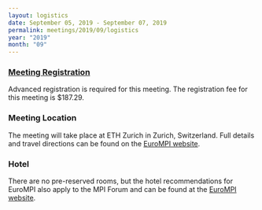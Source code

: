 ```yaml
---
layout: logistics
date: September 05, 2019 - September 07, 2019
permalink: meetings/2019/09/logistics
year: "2019"
month: "09"
---
```


### [Meeting Registration](https://www.eventbrite.com/e/mpi-forum-zurich-switzerland-tickets-69239799103)

Advanced registration is required for this meeting. The registration fee for this meeting is
$187.29.

### Meeting Location

The meeting will take place at ETH Zurich in Zurich, Switzerland. Full details and travel directions can be found on the [EuroMPI website](https://eurompi19.inf.ethz.ch/node/12).

### Hotel

There are no pre-reserved rooms, but the hotel recommendations for EuroMPI also apply to the MPI
Forum and can be found at the [EuroMPI website](https://eurompi19.inf.ethz.ch/node/9).
